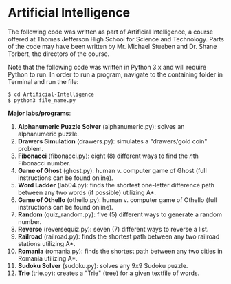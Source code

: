 Artificial Intelligence
=======================
The following code was written as part of Artificial Intelligence, a course offered at Thomas Jefferson High School for Science and Technology. Parts of the code may have been written by Mr. Michael Stueben and Dr. Shane Torbert, the directors of the course.

Note that the following code was written in Python 3.x and will require Python to run. In order to run a program, navigate to the containing folder in Terminal and run the file:

```
$ cd Artificial-Intelligence
$ python3 file_name.py
```

**Major labs/programs**:

1. **Alphanumeric Puzzle Solver** (alphanumeric.py): solves an alphanumeric puzzle.
2. **Drawers Simulation** (drawers.py): simulates a "drawers/gold coin" problem.
3. **Fibonacci** (fibonacci.py): eight (8) different ways to find the *n*th Fibonacci number.
4. **Game of Ghost** (ghost.py): human v. computer game of Ghost (full instructions can be found online).
5. **Word Ladder** (lab04.py): finds the shortest one-letter difference path between any two words (if possible) utilizing A*.
6. **Game of Othello** (othello.py): human v. computer game of Othello (full instructions can be found online).
7. **Random** (quiz_random.py): five (5) different ways to generate a random number.
8. **Reverse** (reversequiz.py): seven (7) different ways to reverse a list.
9. **Railroad** (railroad.py): finds the shortest path between any two railroad stations utilizing A*.
10. **Romania** (romania.py): finds the shortest path between any two cities in Romania utilizing A*.
11. **Sudoku Solver** (sudoku.py): solves any 9x9 Sudoku puzzle.
12. **Trie** (trie.py): creates a "Trie" (tree) for a given textfile of words.
